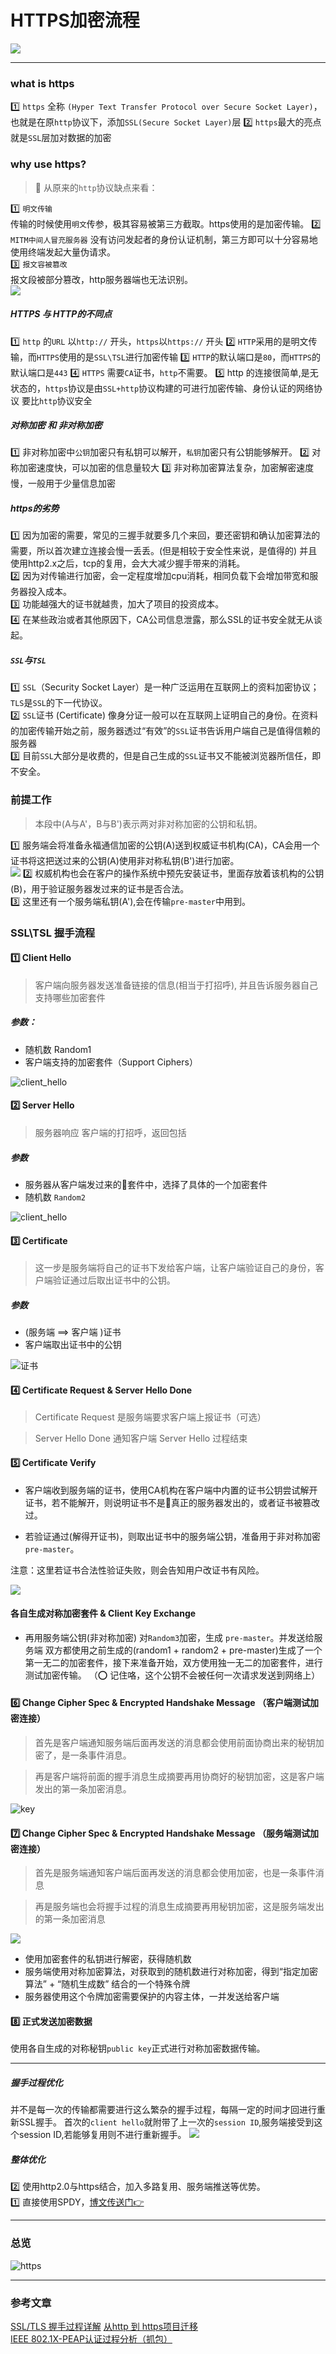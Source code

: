 # HTTPS加密流程
![](/blog_assets/https_cover.png)
___
### what is https
1️⃣ `https` 全称 `(Hyper Text Transfer Protocol over Secure Socket Layer)`，也就是在原`http`协议下，添加`SSL(Secure Socket Layer)`层
2️⃣ `https`最大的亮点就是`SSL`层加对数据的加密

### why use https?
> 💸 从原来的`http`协议缺点来看：

1️⃣ `明文传输`   
传输的时候使用`明文`传参，极其容易被第三方截取。https使用的是加密传输。 
2️⃣ `MITM中间人冒充服务器`
没有访问发起者的身份认证机制，第三方即可以十分容易地使用终端发起大量伪请求。   
3️⃣ `报文容被篡改`     
报文段被部分篡改，http服务器端也无法识别。   
![](/blog_assets/http_unsafe.png)   
   

##### HTTPS 与 HTTP的不同点
1️⃣ `http` 的`URL` 以`http://` 开头，`https`以`https://` 开头
2️⃣ `HTTP`采用的是明文传输，而`HTTPS`使用的是`SSL\TSL`进行加密传输
3️⃣ `HTTP`的默认端口是`80`，而`HTTPS`的默认端口是`443`
4️⃣ `HTTPS` 需要`CA`证书，`http`不需要。
5️⃣ http 的连接很简单,是无状态的，`https`协议是由`SSL+http`协议构建的可进行加密传输、身份认证的网络协议 要比`http`协议安全


##### 对称加密 和 非对称加密
1️⃣ 非对称加密中`公钥`加密只有私钥可以解开，`私钥`加密只有公钥能够解开。
2️⃣ 对称加密速度快，可以加密的信息量较大
3️⃣ 非对称加密算法复杂，加密解密速度慢，一般用于少量信息加密
  
##### https的劣势
1️⃣ 因为加密的需要，常见的三握手就要多几个来回，要还密钥和确认加密算法的需要，所以首次建立连接会慢一丢丢。(但是相较于安全性来说，是值得的)
并且使用http2.x之后，tcp的复用，会大大减少握手带来的消耗。   
2️⃣ 因为对传输进行加密，会一定程度增加cpu消耗，相同负载下会增加带宽和服务器投入成本。     
3️⃣ 功能越强大的证书就越贵，加大了项目的投资成本。     
4️⃣ 在某些政治或者其他原因下，CA公司信息泄露，那么SSL的证书安全就无从谈起。     

##### `SSL`与`TSL`

1️⃣ `SSL`（Security Socket Layer）是一种广泛运用在互联网上的资料加密协议；`TLS`是`SSL`的下一代协议。  
2️⃣ `SSL`证书 (Certificate) 像身分证一般可以在互联网上证明自己的身份。在资料的加密传输开始之前，服务器透过“有效”的`SSL`证书告诉用户端自己是值得信赖的服务器  
3️⃣ 目前`SSL`大部分是收费的，但是自己生成的`SSL`证书又不能被浏览器所信任，即不安全。

### 前提工作  
> 本段中(A与A'，B与B')表示两对非对称加密的公钥和私钥。

1️⃣  服务端会将准备永福通信加密的公钥(A)送到权威证书机构(CA)，CA会用一个证书将这把送过来的公钥(A)使用非对称私钥(B')进行加密。          
![](/blog_assets/FF_CERTIFICATE.png)
2️⃣ 权威机构也会在客户的操作系统中预先安装证书，里面存放着该机构的公钥(B)，用于验证服务器发过来的证书是否合法。   
3️⃣ 这里还有一个服务端私钥(A'),会在传输`pre-master`中用到。            

### SSL\TSL 握手流程

#### 1️⃣ Client Hello 
> 客户端向服务器发送准备链接的信息(相当于打招呼), 并且告诉服务器自己支持哪些加密套件
##### 参数：
  * 随机数 Random1
  * 客户端支持的加密套件（Support Ciphers）

![client_hello](/blog_assets/client_hello.png)


#### 2️⃣ Server Hello 
> 服务器响应 客户端的打招呼，返回包括 
##### 参数 
   * 服务器从客户端发过来的套件中，选择了具体的一个加密套件 
   * 随机数 `Random2`

 ![client_hello](/blog_assets/server_hello.png)

#### 3️⃣ Certificate
> 这一步是服务端将自己的证书下发给客户端，让客户端验证自己的身份，客户端验证通过后取出证书中的公钥。
##### 参数
* (服务端 ==>  客户端 )证书
* 客户端取出证书中的公钥

![证书](/blog_assets/certificate.jpg)

#### 4️⃣ Certificate Request & Server Hello Done
> Certificate Request 是服务端要求客户端上报证书（可选）

> Server Hello Done 通知客户端 Server Hello 过程结束


#### 5️⃣ Certificate Verify 
* 客户端收到服务端的证书，使用CA机构在客户端中内置的证书公钥尝试解开证书，若不能解开，则说明证书不是真正的服务器发出的，或者证书被篡改过。   
 
* 若验证通过(解得开证书)，则取出证书中的服务端公钥，准备用于非对称加密`pre-master`。


注意：这里若证书合法性验证失败，则会告知用户改证书有风险。 

![](/blog_assets/certificate_error.png)
<!-- ![key](/blog_assets/key_exchange.png)  -->

#### 各自生成对称加密套件 & Client Key Exchange  
* 再用服务端公钥(非对称加密) 对`Random3`加密，生成 `pre-master`。并发送给服务端
双方都使用之前生成的(random1 + random2 + pre-master)生成了一个第一无二的加密套件，接下来准备开始，双方使用独一无二的加密套件，进行测试加密传输。
（⭕️ 记住咯，这个公钥不会被任何一次请求发送到网络上）  

#### 6️⃣ Change Cipher Spec & Encrypted Handshake Message （客户端测试加密连接）
> 首先是客户端通知服务端后面再发送的消息都会使用前面协商出来的秘钥加密了，是一条事件消息。

> 再是客户端将前面的握手消息生成摘要再用协商好的秘钥加密，这是客户端发出的第一条加密消息。

![key](/blog_assets/clicent_check.png)


#### 7️⃣ Change Cipher Spec & Encrypted Handshake Message （服务端测试加密连接）
>首先是服务端通知客户端后面再发送的消息都会使用加密，也是一条事件消息

>再是服务端也会将握手过程的消息生成摘要再用秘钥加密，这是服务端发出的第一条加密消息

![](/blog_assets/server_check.png)
   * 使用加密套件的私钥进行解密，获得随机数
   * 服务端使用对称加密算法，对获取到的随机数进行对称加密，得到“指定加密算法” + “随机生成数” 结合的一个特殊令牌
   * 服务器使用这个令牌加密需要保护的内容主体，一并发送给客户端
   
#### 8️⃣ 正式发送加密数据 
使用各自生成的对称秘钥`public key`正式进行对称加密数据传输。
___
##### 握手过程优化
并不是每一次的传输都需要进行这么繁杂的握手过程，每隔一定的时间才回进行重新SSL握手。
首次的`client hello`就附带了上一次的`session ID`,服务端接受到这个session  ID,若能够复用则不进行重新握手。
![](/blog_assets/https_sessionId.png)   

##### 整体优化    
2️⃣ 使用http2.0与https结合，加入多路复用、服务端推送等优势。        
1️⃣ 直接使用SPDY，[博文传送门👉](/network/http/spdy.md)


___
### 总览
![https](/blog_assets/https_handshakes.jpg)


___
### 参考文章
[SSL/TLS 握手过程详解]()
[从http 到 https项目迁移](/network/http/https_onwork.md)   
[IEEE 802.1X-PEAP认证过程分析（抓包）](https://blog.csdn.net/u012503786/article/details/79296522)


